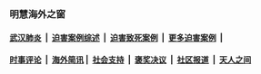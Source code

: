 
### 明慧海外之窗

####  [武汉肺炎](indexes/365.md?t=07170201) &nbsp;|&nbsp;  [迫害案例综述](indexes/328.md?t=07170201) &nbsp;|&nbsp; [迫害致死案例](indexes/277.md?t=07170201)  &nbsp;|&nbsp; [更多迫害案例](indexes/81.md?t=07170201)  &nbsp;|&nbsp; 
####  [时事评论](indexes/19.md?t=07170201) &nbsp;|&nbsp; [海外简讯](indexes/245.md?t=07170201)&nbsp;|&nbsp;  [社会支持](indexes/140.md?t=07170201) &nbsp;|&nbsp; [褒奖决议](indexes/282.md?t=07170201) &nbsp;|&nbsp; [社区报道](indexes/91.md?t=07170201)  &nbsp;|&nbsp; [天人之间](indexes/78.md?t=07170201) 

